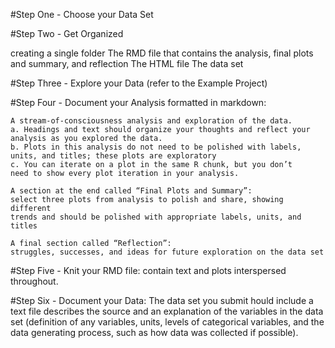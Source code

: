 #Step One - Choose your Data Set

#Step Two - Get Organized

creating a single folder 
    The RMD file that contains the analysis, final plots and summary, and reflection
    The HTML file 
    The data set 

#Step Three - Explore your Data (refer to the Example Project)

#Step Four - Document your Analysis formatted in markdown:

    A stream-of-consciousness analysis and exploration of the data.
    a. Headings and text should organize your thoughts and reflect your 
    analysis as you explored the data.
    b. Plots in this analysis do not need to be polished with labels, 
    units, and titles; these plots are exploratory 
    c. You can iterate on a plot in the same R chunk, but you don’t 
    need to show every plot iteration in your analysis.

    A section at the end called “Final Plots and Summary”:
    select three plots from analysis to polish and share, showing different 
    trends and should be polished with appropriate labels, units, and titles

    A final section called “Reflection”:
    struggles, successes, and ideas for future exploration on the data set 

#Step Five - Knit your RMD file: 
contain text and plots interspersed throughout. 

#Step Six - Document your Data: 
The data set you submit hould include a text file describes the source and an explanation of the variables in the data set (definition of any variables, units, levels of categorical variables, and the data generating process, such as how data was collected if possible).

